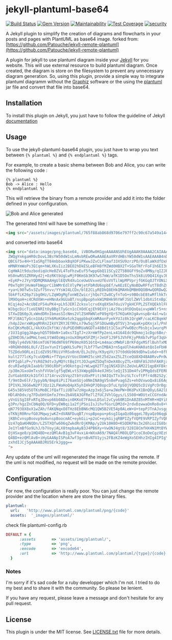 # jekyll-plantuml-base64

[![Build Status](https://travis-ci.org/RobbiNespu/jekyll-plantuml-base64.svg?branch=master)](https://travis-ci.org/RobbiNespu/jekyll-remote-plantuml)
[![Gem Version](https://badge.fury.io/rb/jekyll-plantuml-base64.svg)](https://badge.fury.io/rb/jekyll-remote-plantuml)
[![Maintainability](https://api.codeclimate.com/v1/badges/aafba8fb4df9ac92e485/maintainability)](https://codeclimate.com/github/RobbiNespu/jekyll-plantuml-embed/maintainability)
[![Test Coverage](https://api.codeclimate.com/v1/badges/cd56b207f327603662a1/test_coverage)](https://codeclimate.com/github/robbinespu/jekyll-plantuml/test_coverage)
[![security](https://hakiri.io/github/Patouche/jekyll-remote-plantuml/master.svg)](https://hakiri.io/github/Patouche/jekyll-remote-plantuml/master) 

A Jekyll plugin to simplify the creation of diagrams and flowcharts in your posts and pages with PlantUML as base64 image.
forked from: [https://github.com/Patouche/jekyll-remote-plantuml](https://github.com/Patouche/jekyll-remote-plantuml)

A plugin for jekyll to use plantuml diagram inside your [Jekyll](http://jekyllrb.com/) for you website. This will use external resource to build plantuml diagram. Once created, the diagram is store on the filesystem to prevent any unnecessary diagram generation. So, using this plugin, provide a simple way to integrate plantuml diagramm without the [Graphiz](http://www.graphviz.org/) software or the using the [plantuml](http://sourceforge.net/projects/plantuml/files/plantuml.jar/download) jar file and convert that file into base64.

## Installation

To install this plugin on Jekyll, you just have to follow the guideline of Jekyll [documentation](http://jekyllrb.com/docs/plugins/)

## Usage

To use the jekyll-plantuml-base64 plugin, you just have to wrap you text between `{% plantuml %}` and `{% endplantuml %}` tags.

For example, to create a basic shema between Bob and Alice, you can write the following code :

``` text
{% plantuml %}
Bob -> Alice : Hello 
{% endplantuml %}
```

This will retrieve the binary from a remote provider and add it into the folder defined in your configuration.

![Bob and Alice generated](./images/bob-alice.png)

The generated html will have be something like :

``` html
<img src="/assets/images/plantuml/765f88ab868d9706e797ff2c90c67a549a144c52adf0bf2e247d355cf981b9aa.png" />
```

and converted into base64
```html
<img src="data:image/png;base64, iVBORw0KGgoAAAANSUhEUgAAAK0AAAA2CAIAAAA6bI6UAAAAKXRFWHRjb3B5bGVmdABHZW5lcmF0
 ZWQgYnkgaHR0cDovL3BsYW50dW1sLmNvbREwORwAAAEAaVRYdHBsYW50dW1sAAEAAAB4nDWOTW+C
 QBCG75v4H+YIaSRgTT84mbbaxkBqXOFiPKwwJZvCLFlmaf33XSU9zrzPO/OsBlaWXdfOxHGj7cAn
 mMNRYmWoPs3ECqm+hWLXKuIiz2BEO2hDkESLeBFH8fMZWd0HBX2T+SGoTNfrFoF1h6EI3ncZDMbZ
 CqHWA1t9duzbodiqUcHe0ZVL4ToFhzwEuf5fwppGbQ11SCy2ZT5B8GFY9oZv8MNy/qIZJFovBWU+
 HS0nwRSSZRRHyd2j+OzRKtbUgLwMjF0KmSb3K97wS7mW/afK1D5OoThs5k8iU9Q41XgvJPFqvI+9
 +EyKP+zJYyYQDMQMAAAHgUlEQVR4Xu1ceUwUVxxeUfEuVVTilWpMPVprjfGKGqOJTYONiX9Ua63W
 P0xTq9YjHvWoFbWgprCibWMrEdlVlyPWjetFbRdU6opbEf/wAEzECyNoBDwRFfutT8dhZmfedt+w
 +ya+L98fw5v3Zuf75nvv/YYsWJ4LCDx/blE2CLyREDkQ8EHkQMAHkQMBH0QOBHwQORDwQZmD2sq7
 5bkFfLK26p7ibg0Hz/LZqWOgMgfonWEZwicrjhQo7tZw8CyfnToG+s9B0cbE8twMflhkTdSXYRT4
 lM9OqoH+c4CRdXWn+eHNnAx9GUaBT/nspBpophxkW1M8Hk9hYWFJSUlZWVl1dbXi5tnBp3x2Ug20
 KCqj4o2+AcUbEzFS4uPK4+pLh5JERlZcksvlcrvdXq8XSm7duiV7gkHCFPLZSTXQEkhlFPb5QWTs
 WJbgcDicTieUINRItOyBBglTyGcn1cCXOdCqjEh9EXYjiAz70vi0tDQoQaixvpWWlr5+nsHCFPLZ
 STXwZQ60pJLxWmdDRnIbmasSIcNms2VlZSHRWNleP89gYQr57KQaKHJgAvnspBr4al+w1quMJHKy
 MFJlBA1TyGcn1UAz1Yk6MoKGKeSzk2qgpbbqXsWRAonFyekYUJz8k1QrgWF/caLKCBqmkM9OqoFG
 /h4pJ2erxWKpqMhRn2IkVYZRYJEfRhLn79w5qj5FSDUwmByQT5Vj3rwpaK+pOXnjxl/PnhWoh2iR
 KoCQKsMoBCL/4kXXxIkftW//duPGEdHRUaNGDTx48Bd1t1CSaiPVwOBzcPbsbjx1wurqPHU3OWtr
 /1U31gUggJAqwyhQ5T98mN+1a0xs7IgTJ+zXrmWfPp2enLx4164Edc9Qkmoj1cDgc6Be/+Xt5PjA
 gZ8HD36/adMmLtemLVtWdOsWgznUuXOHpKSFZMjrJeUF1J9FSJVhFKjyPR4b7vPSpf3qU4SIRa9e
 70Byly4dV6786smTU6T96dNT69fP69mzK0516tQ+Lm4maccMWbFiBrKFdgxMSflBuhTxMDv714ED
 +0RGNh006L0LF/ZIoxYunIY1qWXL5uPHj7Lbf7TwnIMBA3rn5qaUlh4oKHA0atQoIeFbHHu9O/fu
 TSZDdu9ORLeiIidZV9SfRUiVYRSo8nH/ELJu3Vy/K9yqVV/37t0d6b969dDhw1u6d++8fPkMcmrJ
 kult277lcKy7cuUQHNi+fTVpnzVrUocObWHI5csHt25d2axZ5LZtceQU8XD48A8RvvPn9wwb9sHo
 0YPIqblzP+/YsR0Z9dtv3yMQYctBq1YtJOJupHZ5DqTnDeX48cyZTL+X0hFASJVhFAKRjxmPWdi6
 dcuRIwdgUkIaab9/39OiRbPjx9Okntgv2rWLwgH2TTzg1NSXD1hiZeUxLAM221qpBXFBksgxMcft
 /p38mJGxoUmTxshfVVUelgf5qEWLvtS3kWpg8Dk4eXJHScleQjI51Dm4fv1PMgQdsEFERbWeOnVc
 ZuYGabX8XzkIGfXl1714rvv2bVqzZtbYsUOxPFiti9AIQxTTo3nzSLTcvftPfr4dB2S2yIkiQ9G+
 f/9mtDx6lF/3ypybN/8mp8iPiI76amSUjo0NmINA9gV5n8ePvagSZs+ehOVxwoQx8iE6AgipMoxC
 IPIVXL36G6wN2P7JQz12LFWaHoQ4pX5yhIHkQPJQ8opcDfuLYpSOjVQDQ5cDiVgPcOrBgxM4Pnp0
 G45v385Vd5OTKsMoBCJfQafTiiUBTw7zHgvAzp3x6j5a+wJWePW+0KdPvX1BnQOyL6A2lEYtXjzd
 HDlAhDdv/g7FDubHtGmfoJYmv2bAVEA3GFRe7lZfUCJVhlGgys/LS508+WOUtxCCGYndAdv5uHEj
 yVnUiSgI8FxRTqJDevp66b0ADxin0KKoE7FAouLDSol2vCyo60R1DnA8Z85nMTHR+HQYiFGoNM2R
 g3Pn/hgzZnCbNq0Q/6FD+yEW0qi1a2fjPSoiIsJihvfGsrLDM2d+2rdvDzwwaOnRo8v8+VMwQaUO
 qN77938X8xX1wZAh/fAKQNqxO8THz8EbBN6cMQ1QW5B2VE54p0ALeW+U+tepPJTnAJvsggVfREdH
 oTKNjR0RnvfG0JMqwyjwKZ+dVANFDuqBT/nspBpopu+p6sgIGqaQz06qgeL7ByaQz06qgWb6nqqO
 jKBhCvnspBoovp9oAvnspBoocmAC+eykGii+p2oC+eykGijqRBPIZyfVQPE9VRPIZyfVQPF7pHrg
 Uz47qQaKHNQDn/LZSTXQfw606qZwkdRrOjKMAp/y2Uk10H8O+KSODKPAs3x26hiozIG8bsq2pmTF
 Je1YlmBfGo9LhJ/b7VoyjALX8tmpbaAyB3J4PB6Xy+VwONJ4gt8/328I8CmfHX4N1MtBYWEhUuN0
 OjHSxge0/p1HQ4BD+ezQMlAvB1g3vF4vxiA+WXxA69/7NAQ4lM8OLQP1coC8oDeCgzXEzQe0/t1X
 Q4BD+ezQMlAvB+iHyGAANpISPoA7wf3grnBvNTU1yjs2FBzKZ4eWgXo5EHhzIHIg4IPIgYAP/wGD
 zxhdIJCj5gAAAABJRU5ErkJggg==
 ">
```

Any update of the uml will regenerated the image file using the remote. If the uml is not modified, no request will be made on the remote provider.

## Configuration

For now, the configuration is really poor. You can just change the remote provider and the location where are store the binary files.

``` yaml
plantuml:
  url:	 'http://www.plantuml.com/plantuml/png/{code}'
  assets:  '_images/plantuml/'
```
  
  check file plantuml-config.rb
  ```ruby
  DEFAULT = {
        :assets       => 'assets/img/plantuml/',
        :type         => 'png',
        :encode       => 'encode64',
        :url          => 'http://www.plantuml.com/plantuml/{type}/{code}'
    }
```

### Notes

I'm sorry if it's sad code for a ruby developper which I'm not. I tried to do my best and to share it with the community. So please be lenient.

If you have any request, please leave a message and don't hesitate for any pull request.

## License

This plugin is under the MIT license. See [LICENSE.txt](./LICENSE.txt) file for more details.
